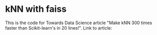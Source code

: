 # kNN with faiss
This is the code for Towards Data Science article "Make kNN 300 times faster than Scikit-learn's in 20 lines!".
Link to article: 
